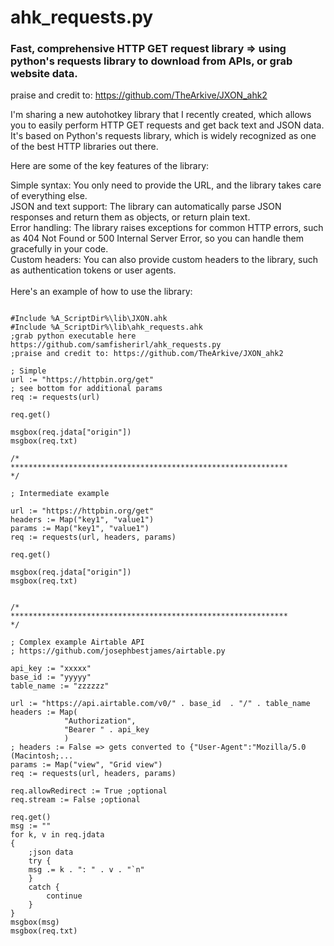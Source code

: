 # ahk_requests.py
<h3>Fast, comprehensive HTTP GET request library => using python's requests library to download from APIs, or grab website data.</h3>

praise and credit to: https://github.com/TheArkive/JXON_ahk2

I'm sharing a new autohotkey library that I recently created, which allows you to easily perform HTTP GET requests and get back text and JSON data. It's based on Python's requests library, which is widely recognized as one of the best HTTP libraries out there.

Here are some of the key features of the library:

Simple syntax: You only need to provide the URL, and the library takes care of everything else.<br>
JSON and text support: The library can automatically parse JSON responses and return them as objects, or return plain text.<br>
Error handling: The library raises exceptions for common HTTP errors, such as 404 Not Found or 500 Internal Server Error, so you can handle them gracefully in your code.<br>
Custom headers: You can also provide custom headers to the library, such as authentication tokens or user agents.<br><br>
Here's an example of how to use the library:
```autohotkey

#Include %A_ScriptDir%\lib\JXON.ahk
#Include %A_ScriptDir%\lib\ahk_requests.ahk
;grab python executable here https://github.com/samfisherirl/ahk_requests.py
;praise and credit to: https://github.com/TheArkive/JXON_ahk2

; Simple 
url := "https://httpbin.org/get"
; see bottom for additional params
req := requests(url)

req.get()

msgbox(req.jdata["origin"])
msgbox(req.txt)

/*
**************************************************************
*/

; Intermediate example

url := "https://httpbin.org/get"
headers := Map("key1", "value1")
params := Map("key1", "value1")
req := requests(url, headers, params)

req.get()

msgbox(req.jdata["origin"])
msgbox(req.txt)


/*
**************************************************************
*/

; Complex example Airtable API 
; https://github.com/josephbestjames/airtable.py

api_key := "xxxxx"
base_id := "yyyyy"
table_name := "zzzzzz"

url := "https://api.airtable.com/v0/" . base_id  . "/" . table_name
headers := Map(
            "Authorization", 
            "Bearer " . api_key
            )
; headers := False => gets converted to {"User-Agent":"Mozilla/5.0 (Macintosh;...
params := Map("view", "Grid view")
req := requests(url, headers, params)

req.allowRedirect := True ;optional
req.stream := False ;optional

req.get()
msg := ""
for k, v in req.jdata
{
    ;json data
    try {
    msg .= k . ": " . v . "`n"
    }
    catch {
        continue
    }
}
msgbox(msg)
msgbox(req.txt)


```
